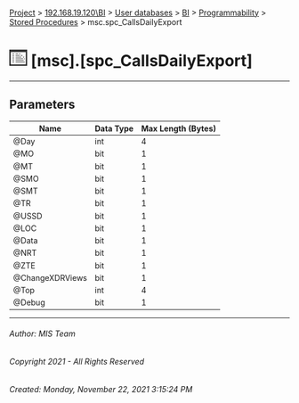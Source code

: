 #### 

[Project](../../../../../index.md) > [192.168.19.120\\BI](../../../../index.md) > [User databases](../../../index.md) > [BI](../../index.md) > [Programmability](../index.md) > [Stored Procedures](Stored_Procedures.md) > msc.spc_CallsDailyExport

# ![Stored Procedures](../../../../../Images/StoredProcedure32.png) [msc].[spc_CallsDailyExport]

---

## <a name="#parameters"></a>Parameters

| Name | Data Type | Max Length (Bytes) |
|---|---|---|
| @Day | int | 4 |
| @MO | bit | 1 |
| @MT | bit | 1 |
| @SMO | bit | 1 |
| @SMT | bit | 1 |
| @TR | bit | 1 |
| @USSD | bit | 1 |
| @LOC | bit | 1 |
| @Data | bit | 1 |
| @NRT | bit | 1 |
| @ZTE | bit | 1 |
| @ChangeXDRViews | bit | 1 |
| @Top | int | 4 |
| @Debug | bit | 1 |


---

###### Author:  MIS Team

###### Copyright 2021 - All Rights Reserved

###### Created: Monday, November 22, 2021 3:15:24 PM

